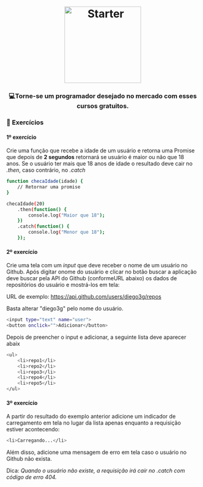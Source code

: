 <h1 align="center">
    <img alt="Starter" src="https://upload.wikimedia.org/wikipedia/commons/thumb/9/99/Unofficial_JavaScript_logo_2.svg/200px-Unofficial_JavaScript_logo_2.svg.png"  widht="200px" height="200px" />
</h1>

<h3 align="center">
  💻<strong>Torne-se um programador desejado</strong> no mercado com esses cursos gratuitos.
</h3>
 
### :hammer: Exercícios

#### 1º exercício

Crie uma função que recebe a idade de um usuário e retorna uma Promise que depois de **2 segundos** retornará se usuário é maior ou não que 18 anos. 
Se o usuário ter mais que 18 anos de idade o resultado deve cair no *.then*, caso contrário, no *.catch*

```bash
function checaIdade(idade) { 
    // Retornar uma promise
}

checaIdade(20)  
    .then(function() {    
        console.log("Maior que 18");  
    })  
    .catch(function() {
        console.log("Menor que 18");  
    });
```

#### 2º exercício

Crie uma tela com um *input* que deve receber o nome de um usuário no Github. Após digitar onome do usuário e clicar no botão buscar a aplicação deve buscar pela API do Github (conformeURL abaixo) os dados de repositórios do usuário e mostrá-los em tela:

URL de exemplo: https://api.github.com/users/diego3g/repos

Basta alterar "diego3g" pelo nome do usuário.

```bash
<input type="text" name="user">
<button onclick="">Adicionar</button>
```

Depois de preencher o input e adicionar, a seguinte lista deve aparecer abaix

```bash
<ul>  
    <li>repo1</li>  
    <li>repo2</li>  
    <li>repo3</li>  
    <li>repo4</li>  
    <li>repo5</li>
</ul>
```

#### 3º exercício

A partir do resultado do exemplo anterior adicione um indicador de carregamento em tela no lugar da lista apenas enquanto a requisição estiver acontecendo:


```bash
<li>Carregando...</li>
```
Além disso, adicione uma mensagem de erro em tela caso o usuário no Github não exista.

Dica: *Quando o usuário não existe, a requisição irá cair no .catch com código de erro 404.*

